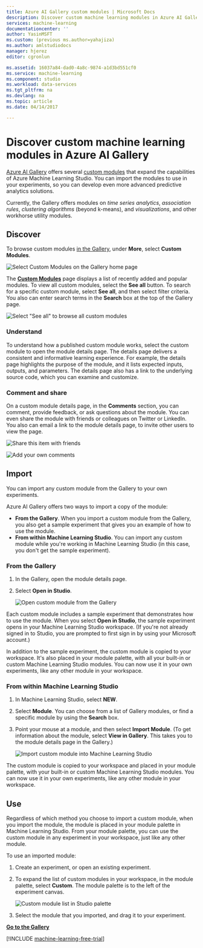 ```yaml
---
title: Azure AI Gallery custom modules | Microsoft Docs
description: Discover custom machine learning modules in Azure AI Gallery.
services: machine-learning
documentationcenter: ''
author: YasinMSFT
ms.custom: (previous ms.author=yahajiza)
ms.author: amlstudiodocs
manager: hjerez
editor: cgronlun

ms.assetid: 16037a84-dad0-4a8c-9874-a1d3bd551cf0
ms.service: machine-learning
ms.component: studio
ms.workload: data-services
ms.tgt_pltfrm: na
ms.devlang: na
ms.topic: article
ms.date: 04/14/2017

---
```

# Discover custom machine learning modules in Azure AI Gallery

[Azure AI Gallery](http://gallery.cortanaintelligence.com) offers several [custom modules](https://gallery.cortanaintelligence.com/customModules) that expand the capabilities of Azure Machine Learning Studio. You can import the modules to use in your experiments, so you can develop even more advanced predictive analytics solutions.

Currently, the Gallery offers modules on *time series analytics*, *association rules*, *clustering algorithms* (beyond k-means), and *visualizations*, and other workhorse utility modules.


## Discover
To browse custom modules [in the Gallery](http://gallery.cortanaintelligence.com), under **More**, select **Custom Modules**.

![Select Custom Modules on the Gallery home page](./media/gallery-custom-modules/select-custom-modules-in-gallery.png)

The **[Custom Modules](https://gallery.cortanaintelligence.com/customModules)** page displays a list of recently added and popular modules. To view all custom modules, select the **See all** button. To search for a specific custom module, select **See all**, and then select filter criteria. You also can enter search terms in the **Search** box at the top of the Gallery page.

![Select "See all" to browse all custom modules](./media/gallery-custom-modules/click-see-all-for-all-custom-modules.png)

### Understand

To understand how a published custom module works, select the custom module to open the module details page. The details page delivers a consistent and informative learning experience. For example, the details page highlights the purpose of the module, and it lists expected inputs, outputs, and parameters. The details page also has a link to the underlying source code, which you can examine and customize.

### Comment and share
On a custom module details page, in the **Comments** section, you can comment, provide feedback, or ask questions about the module. You can even share the module with friends or colleagues on Twitter or LinkedIn. You also can email a link to the module details page, to invite other users to view the page.

![Share this item with friends](./media/gallery-how-to-use-contribute-publish/share-links.png)

![Add your own comments](./media/gallery-how-to-use-contribute-publish/comments.png)

## Import
You can import any custom module from the Gallery to your own experiments.

Azure AI Gallery offers two ways to import a copy of the module:

* **From the Gallery**. When you import a custom module from the Gallery, you also get a sample experiment that gives you an example of how to use the module.
* **From within Machine Learning Studio**. You can import any custom module while you're working in Machine Learning Studio (in this case, you don't get the sample experiment).

### From the Gallery

1. In the Gallery, open the module details page. 
2. Select **Open in Studio**.
   
    ![Open custom module from the Gallery](./media/gallery-custom-modules/open-custom-module-from-gallery.png)
   
Each custom module includes a sample experiment that demonstrates how to use the module. When you select **Open in Studio**, the sample experiment opens in your Machine Learning Studio workspace. (If you're not already signed in to Studio, you are prompted to first sign in by using your Microsoft account.)

In addition to the sample experiment, the custom module is copied to your workspace. It's also placed in your module palette, with all your built-in or custom Machine Learning Studio modules. You can now use it in your own experiments, like any other module in your workspace.

### From within Machine Learning Studio

1. In Machine Learning Studio, select **NEW**.
2. Select **Module**. You can choose from a list of Gallery modules, or find a specific module by using the **Search** box.
3. Point your mouse at a module, and then select **Import Module**. (To get information about the module, select **View in Gallery**. This takes you to the module details page in the Gallery.)
   
    ![Import custom module into Machine Learning Studio](./media/gallery-custom-modules/add-custom-module-in-studio.png)

The custom module is copied to your workspace and placed in your module palette, with your built-in or custom Machine Learning Studio modules. You can now use it in your own experiments, like any other module in your workspace.

## Use

Regardless of which method you choose to import a custom module, when you import the module, the module is placed in your module palette in Machine Learning Studio. From your module palette, you can use the custom module in any experiment in your workspace, just like any other module.

To use an imported module:

1. Create an experiment, or open an existing experiment.
2. To expand the list of custom modules in your workspace, in the module palette, select **Custom**. The module palette is to the left of the experiment canvas.
   
    ![Custom module list in Studio palette](./media/gallery-custom-modules/custom-module-in-studio-palette.png)
3. Select the module that you imported, and drag it to your experiment.


**[Go to the Gallery](http://gallery.cortanaintelligence.com)**

[!INCLUDE [machine-learning-free-trial](../../../includes/machine-learning-free-trial.md)]

